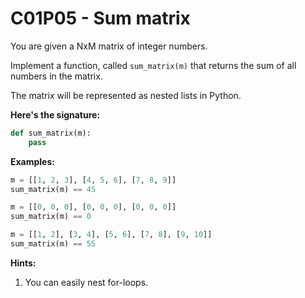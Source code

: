 # C01P05 - Sum matrix

You are given a NxM matrix of integer numbers.

Implement a function, called `sum_matrix(m)` that returns the sum of all numbers in the matrix.

The matrix will be represented as nested lists in Python.

**Here's the signature:**

```python
def sum_matrix(m):
    pass
```

**Examples:**

```python
m = [[1, 2, 3], [4, 5, 6], [7, 8, 9]]
sum_matrix(m) == 45

m = [[0, 0, 0], [0, 0, 0], [0, 0, 0]]
sum_matrix(m) == 0

m = [[1, 2], [3, 4], [5, 6], [7, 8], [9, 10]]
sum_matrix(m) == 55
```

**Hints:**

1. You can easily nest for-loops.